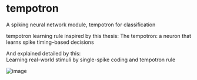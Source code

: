 # tempotron
A spiking neural network module, tempotron for classification


tempotron learning rule inspired by this thesis: 
The tempotron: a neuron that learns spike timing–based decisions

And explained detailed by this:  
Learning real-world stimuli by single-spike coding and tempotron rule 

![image](https://github.com/laurence-lin/tempotron/blob/master/Iris%20classification.jpg)
